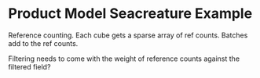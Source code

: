 # Product Model Seacreature Example

Reference counting.
Each cube gets a sparse array of ref counts.
Batches add to the ref counts.

Filtering needs to come with the weight of reference counts against the filtered field?